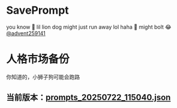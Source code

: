 # SavePrompt
you know 🫠 lil lion dog might just run away lol
haha 🐶 might bolt 😂 [@advent259141](https://github.com/advent259141)

# 人格市场备份
你知道的，小狮子狗可能会跑路

## 当前版本：[prompts_20250722_115040.json](https://github.com/Larch-C/SavePrompt/blob/main/prompts_20250722_115040.json)
